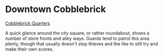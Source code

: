 # Downtown Cobblebrick
[Cobblebrick Quarters](Cobblebrick%20Quarters%20Overview.md)

A quick glance around the city square, or rather roundabout, shows a number of store fronts and alley ways. Guards tend to patrol this area plenty, though that usually doesn't stop thieves and the like to still try and make their own scores.